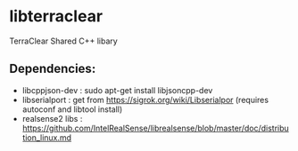 # libterraclear

TerraClear Shared C++ libary

Dependencies:
----------------
- libcppjson-dev :  sudo apt-get install libjsoncpp-dev
- libserialport : get from https://sigrok.org/wiki/Libserialpor (requires autoconf and libtool install)
- realsense2 libs : https://github.com/IntelRealSense/librealsense/blob/master/doc/distribution_linux.md
